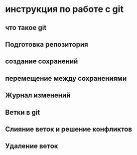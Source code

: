 # инструкция по работе с git

## что такое git 

## Подготовка репозитория 

## создание сохранений

## перемещение между сохранениями

## Журнал изменений 

## Ветки в  git

## Слияние веток и решение конфликтов

## Удаление веток
